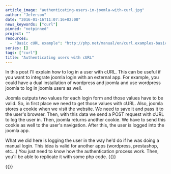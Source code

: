 ```yaml
---
article_image: "authenticating-users-in-joomla-with-curl.jpg"
author: "Jeferson"
date: "2016-01-16T11:07:16+02:00"
news_keywords: ["curl"]
pinned: "notpinned"
project: ""
resources:
  - "Basic cURL example": "http://php.net/manual/en/curl.examples-basic.php"
series: []
tags: ["curl"]
title: "Authenticating users with cURL"
---
```


In this post I'll explain how to log in a user with cURL. This can be useful if you want to integrate joomla login with an external app. For example, you could have a dual installation of wordpress and joomla and use wordpress joomla to log in joomla users as well.

Joomla outputs two values for each login form and those values have to be valid. So, in first place we need to get those values with cURL. Also, joomla stores a cookie when we visit the website. We need to save it and pass it to the user's browser. Then, with this data we send a POST request with cURL to log the user in. Then, joomla returns another cookie. We have to send this cookie as well to the user's navigation. After this, the user is logged into the joomla app.

What we did here is logging the user in the way he'd do if he was doing a manual login. This idea is valid for another apps (wordpress, prestashop, etc...) You just need to know how the authentication process work. Then, you'll be able to replicate it with some php code.
{{<highlight php>}}
<?php
/*
	Valid for Joomla 2.5
  Firstly, we need a valid token from the login form. Also, we'll need to save the cookies that cURL will find and then send them to the user browser.
  Then, with those tokens and cookies, we can force the login in the joomla app. Finally, a successful login returns another cookie. That cookie
  must be sent to the user as well. After this, the user is successfully logged.
*/

$uname = 'test@jglab.me';
$upswd = 'passwd';
$url = "http://www.example.com";
$cookie_jar = tempnam('tmp','cookie');
$ch = curl_init();
curl_setopt($ch, CURLOPT_URL, $url );
curl_setopt($ch, CURLOPT_IPRESOLVE, CURL_IPRESOLVE_V4);
curl_setopt($ch, CURLOPT_SSL_VERIFYPEER, FALSE );
curl_setopt($ch, CURLOPT_RETURNTRANSFER, TRUE );
curl_setopt($ch, CURLOPT_COOKIESESSION, TRUE );
curl_setopt($ch, CURLOPT_COOKIEJAR, $cookie_jar);
curl_setopt($ch, CURLOPT_COOKIEFILE, $cookie_jar);
curl_setopt($ch, CURLOPT_HEADER, TRUE );
$page = curl_exec($ch);

// Catch the cookie and send it to user's browser
preg_match('/^Set-Cookie: (.*?);/m', $page, $m);
$cookie=explode('=',$m[1]);
setcookie($cookie[0], $cookie[1], time() + 86400 * 30 , "/");

// Get data from the form
preg_match_all("(&lt;input type=\"hidden\" name=\"return\" value=\"(.*)\" /&gt;)siU", $page, $matches1);
preg_match_all("(&lt;input type=\"hidden\" name=\"(.*)\" value=\"1\" /&gt;)iU", $page, $matches2);
$return = trim($matches1[1][0]);
$key = trim($matches2[1][0]);

// Send data to the POST request
$postfields = array();
$postfields['username'] = $uname;
$postfields['password'] = $upswd;
$postfields['option'] = 'com_users';
$postfields['task'] = 'user.login';
$postfields['remember'] = "yes";
$postfields['return'] = $return;
$postfields[$key] = '1';

curl_setopt($ch, CURLOPT_POST, 1);
curl_setopt($ch, CURLOPT_POSTFIELDS, $postfields);
$ret = curl_exec($ch);

// Catch cookie and send it to user's browser
preg_match('/^Set-Cookie: (.*?);/m', $ret, $m);
$cookie=explode('=',$m[1]);
setcookie($cookie[0], $cookie[1], time() + 86400 * 30 , "/");
curl_close($ch);
?>
{{</highlight>}}
